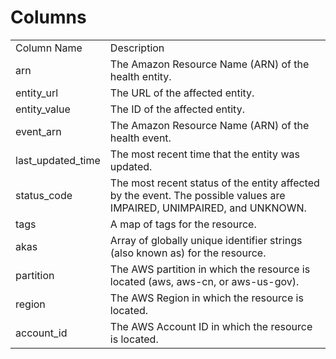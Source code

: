 # Columns  

<table>
	<tr><td>Column Name</td><td>Description</td></tr>
	<tr><td>arn</td><td>The Amazon Resource Name (ARN) of the health entity.</td></tr>
	<tr><td>entity_url</td><td>The URL of the affected entity.</td></tr>
	<tr><td>entity_value</td><td>The ID of the affected entity.</td></tr>
	<tr><td>event_arn</td><td>The Amazon Resource Name (ARN) of the health event.</td></tr>
	<tr><td>last_updated_time</td><td>The most recent time that the entity was updated.</td></tr>
	<tr><td>status_code</td><td>The most recent status of the entity affected by the event. The possible values are IMPAIRED, UNIMPAIRED, and UNKNOWN.</td></tr>
	<tr><td>tags</td><td>A map of tags for the resource.</td></tr>
	<tr><td>akas</td><td>Array of globally unique identifier strings (also known as) for the resource.</td></tr>
	<tr><td>partition</td><td>The AWS partition in which the resource is located (aws, aws-cn, or aws-us-gov).</td></tr>
	<tr><td>region</td><td>The AWS Region in which the resource is located.</td></tr>
	<tr><td>account_id</td><td>The AWS Account ID in which the resource is located.</td></tr>
</table>